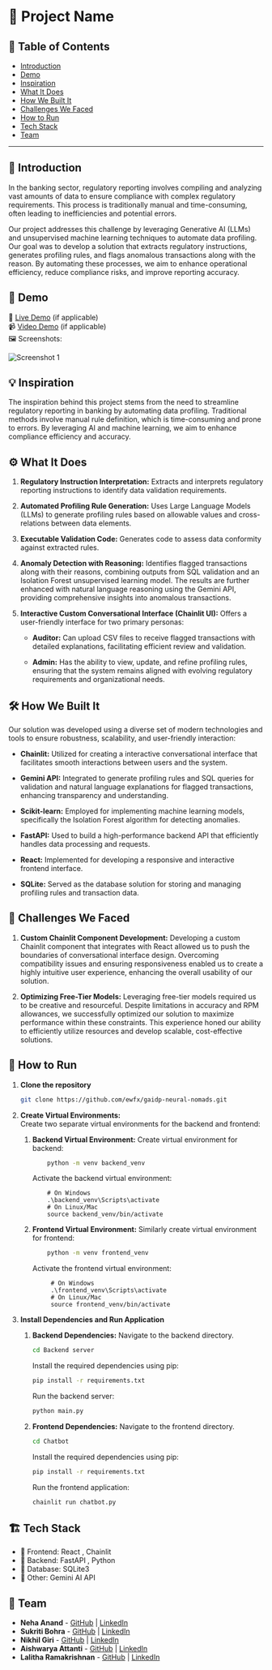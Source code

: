# 🚀 Project Name

## 📌 Table of Contents
- [Introduction](#-introduction)
- [Demo](#-demo)
- [Inspiration](#-inspiration)
- [What It Does](#%EF%B8%8F-what-it-does)
- [How We Built It](#%EF%B8%8F-how-we-built-it)
- [Challenges We Faced](#-challenges-we-faced)
- [How to Run](#-how-to-run)
- [Tech Stack](#%EF%B8%8F-tech-stack)
- [Team](#-team)


---

## 🎯 Introduction
In the banking sector, regulatory reporting involves compiling and analyzing vast amounts of data to ensure compliance with complex regulatory requirements. This process is traditionally manual and time-consuming, often leading to inefficiencies and potential errors.

Our project addresses this challenge by leveraging Generative AI (LLMs) and unsupervised machine learning techniques to automate data profiling. Our goal was to develop a solution that extracts regulatory instructions, generates profiling rules, and flags anomalous transactions along with the reason. By automating these processes, we aim to enhance operational efficiency, reduce compliance risks, and improve reporting accuracy.

## 🎥 Demo
🔗 [Live Demo](#) (if applicable)  
📹 [Video Demo](#) (if applicable)  
🖼️ Screenshots:

![Screenshot 1](link-to-image)

## 💡 Inspiration
The inspiration behind this project stems from the need to streamline regulatory reporting in banking by automating data profiling. Traditional methods involve manual rule definition, which is time-consuming and prone to errors. By leveraging AI and machine learning, we aim to enhance compliance efficiency and accuracy.

## ⚙️ What It Does
1. **Regulatory Instruction Interpretation:** Extracts and interprets regulatory reporting instructions to identify data validation requirements.

2. **Automated Profiling Rule Generation:** Uses Large Language Models (LLMs) to generate profiling rules based on allowable values and cross-relations between data elements.

3. **Executable Validation Code:** Generates code to assess data conformity against extracted rules.

4. **Anomaly Detection with Reasoning:** Identifies flagged transactions along with their reasons, combining outputs from SQL validation and an Isolation Forest unsupervised learning model.     The results are further enhanced with natural language reasoning using the Gemini API, providing comprehensive insights into anomalous transactions.

5. **Interactive Custom Conversational Interface (Chainlit UI):** Offers a user-friendly interface for two primary personas:

     - **Auditor:** Can upload CSV files to receive flagged transactions with detailed explanations, facilitating efficient review and validation.

     - **Admin:** Has the ability to view, update, and refine profiling rules, ensuring that the system remains aligned with evolving regulatory requirements and organizational needs.




## 🛠️ How We Built It
Our solution was developed using a diverse set of modern technologies and tools to ensure robustness, scalability, and user-friendly interaction:

*   **Chainlit:** Utilized for creating a interactive conversational interface that facilitates smooth interactions between users and the system.

*   **Gemini API:** Integrated to generate profiling rules and SQL queries for validation and natural language explanations for flagged transactions, enhancing transparency and understanding.

*   **Scikit-learn:** Employed for implementing machine learning models, specifically the Isolation Forest algorithm for detecting anomalies.

*   **FastAPI:** Used to build a high-performance backend API that efficiently handles data processing and requests.

*   **React:** Implemented for developing a responsive and interactive frontend interface.

*   **SQLite:** Served as the database solution for storing and managing profiling rules and transaction data.

## 🚧 Challenges We Faced

1.   **Custom Chainlit Component Development:** Developing a custom Chainlit component that integrates with React allowed us to push the boundaries of conversational interface design. Overcoming compatibility issues and ensuring responsiveness enabled us to create a highly intuitive user experience, enhancing the overall usability of our solution.

2.   **Optimizing Free-Tier Models:** Leveraging free-tier models required us to be creative and resourceful. Despite limitations in accuracy and RPM allowances, we successfully optimized our solution to maximize performance within these constraints. This experience honed our ability to efficiently utilize resources and develop scalable, cost-effective solutions.

## 🏃 How to Run
1. **Clone the repository**  
   ```sh
   git clone https://github.com/ewfx/gaidp-neural-nomads.git
   ```
2. **Create Virtual Environments:** <br> 
   Create two separate virtual environments for the backend and frontend:
   
    1. **Backend Virtual Environment:**   Create virtual environment for backend: 
        ```sh
            python -m venv backend_venv
        ```
       Activate the backend virtual environment:
        ```
            # On Windows
            .\backend_venv\Scripts\activate
            # On Linux/Mac
            source backend_venv/bin/activate
         ```
        
    2. **Frontend Virtual Environment:**   Similarly create virtual environment for frontend: 
        ```sh
            python -m venv frontend_venv
         ```
       Activate the frontend virtual environment:
       ```
            # On Windows
            .\frontend_venv\Scripts\activate
            # On Linux/Mac
            source frontend_venv/bin/activate
        ```
3. **Install Dependencies and Run Application**

   1.   **Backend Dependencies:**
        Navigate to the backend directory.
        ```sh
        cd Backend server
        ```
        Install the required dependencies using pip:
        ```sh
        pip install -r requirements.txt
        ```
        Run the backend server:
        ```sh
        python main.py
        ```
   2.   **Frontend Dependencies:**
        Navigate to the frontend directory.
        ```sh
        cd Chatbot
        ```
        Install the required dependencies using pip:
        ```sh
        pip install -r requirements.txt
        ```
        Run the frontend application:
        ```sh
        chainlit run chatbot.py
        ```


## 🏗️ Tech Stack
- 🔹 Frontend: React , Chainlit
- 🔹 Backend: FastAPI , Python
- 🔹 Database: SQLite3
- 🔹 Other: Gemini AI API

## 👥 Team
- **Neha Anand** - [GitHub](https://github.com/NehaAnand28) | [LinkedIn](https://www.linkedin.com/in/neha-anand-927157200/)
- **Sukriti Bohra** - [GitHub](https://github.com/sukriti136) | [LinkedIn](https://www.linkedin.com/in/sukriti-bohra-b93795218?utm_source=share&utm_campaign=share_via&utm_content=profile&utm_medium=android_app
)
- **Nikhil Giri** - [GitHub](#) | [LinkedIn](#)
- **Aishwarya Attanti** - [GitHub](#) | [LinkedIn](#)
- **Lalitha Ramakrishnan** - [GitHub](#) | [LinkedIn](#)
